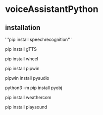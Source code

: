 # voiceAssistantPython
<h2>installation</h2>

'''pip install speechrecognition'''

pip install gTTS

pip install wheel

pip install pipwin

pipwin install pyaudio

python3 -m pip install pyobj

pip install weathercom

pip install playsound

